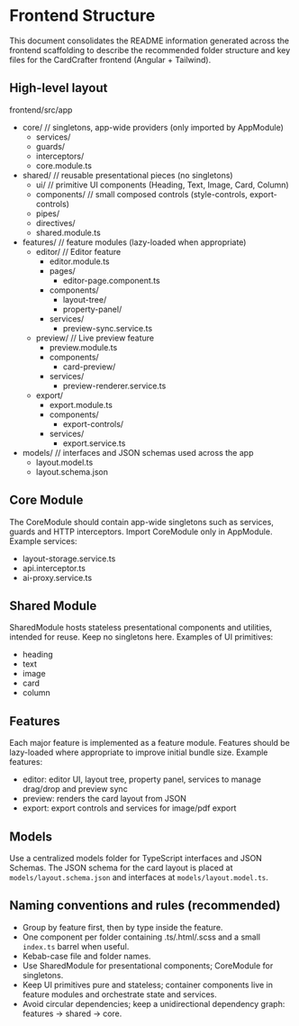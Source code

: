 # Frontend Structure

This document consolidates the README information generated across the frontend scaffolding to describe the recommended folder structure and key files for the CardCrafter frontend (Angular + Tailwind).

## High-level layout

frontend/src/app

- core/ // singletons, app-wide providers (only imported by AppModule)
  - services/
  - guards/
  - interceptors/
  - core.module.ts
- shared/ // reusable presentational pieces (no singletons)
  - ui/ // primitive UI components (Heading, Text, Image, Card, Column)
  - components/ // small composed controls (style-controls, export-controls)
  - pipes/
  - directives/
  - shared.module.ts
- features/ // feature modules (lazy-loaded when appropriate)
  - editor/ // Editor feature
    - editor.module.ts
    - pages/
      - editor-page.component.ts
    - components/
      - layout-tree/
      - property-panel/
    - services/
      - preview-sync.service.ts
  - preview/ // Live preview feature
    - preview.module.ts
    - components/
      - card-preview/
    - services/
      - preview-renderer.service.ts
  - export/
    - export.module.ts
    - components/
      - export-controls/
    - services/
      - export.service.ts
- models/ // interfaces and JSON schemas used across the app
  - layout.model.ts
  - layout.schema.json

## Core Module

The CoreModule should contain app-wide singletons such as services, guards and HTTP interceptors. Import CoreModule only in AppModule. Example services:

- layout-storage.service.ts
- api.interceptor.ts
- ai-proxy.service.ts

## Shared Module

SharedModule hosts stateless presentational components and utilities, intended for reuse. Keep no singletons here. Examples of UI primitives:

- heading
- text
- image
- card
- column

## Features

Each major feature is implemented as a feature module. Features should be lazy-loaded where appropriate to improve initial bundle size. Example features:

- editor: editor UI, layout tree, property panel, services to manage drag/drop and preview sync
- preview: renders the card layout from JSON
- export: export controls and services for image/pdf export

## Models

Use a centralized models folder for TypeScript interfaces and JSON Schemas. The JSON schema for the card layout is placed at `models/layout.schema.json` and interfaces at `models/layout.model.ts`.

## Naming conventions and rules (recommended)

- Group by feature first, then by type inside the feature.
- One component per folder containing .ts/.html/.scss and a small `index.ts` barrel when useful.
- Kebab-case file and folder names.
- Use SharedModule for presentational components; CoreModule for singletons.
- Keep UI primitives pure and stateless; container components live in feature modules and orchestrate state and services.
- Avoid circular dependencies; keep a unidirectional dependency graph: features -> shared -> core.
